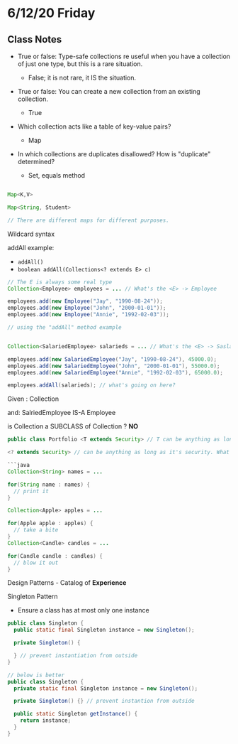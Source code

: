 # 6/12/20 Friday 

## Class Notes 

  - True or false: Type-safe collections re useful when you have a collection of just one type, but this is a rare situation.
    - False; it is not rare, it IS the situation. 

  - True or false: You can create a new collection from an existing collection.
    - True

  - Which collection acts like a table of key-value pairs?
    - Map

  - In which collections are duplicates disallowed? How is "duplicate" determined?
    - Set, equals method 

```java

Map<K,V>

Map<String, Student>

// There are different maps for different purposes. 
```


Wildcard syntax

addAll example:
- `addAll()`
- `boolean addAll(Collections<? extends E> c)`

```java
// The E is always some real type 
Collection<Employee> employees = ... // What's the <E> -> Employee

employees.add(new Employee("Jay", "1990-08-24"));
employees.add(new Employee("John", "2000-01-01"));
employees.add(new Employee("Annie", "1992-02-03"));

// using the "addAll" method example 


Collection<SalariedEmployee> salarieds = ... // What's the <E> -> SaslariedEmployee

employees.add(new SalariedEmployee("Jay", "1990-08-24"), 45000.0);
employees.add(new SalariedEmployee("John", "2000-01-01"), 55000.0);
employees.add(new SalariedEmployee("Annie", "1992-02-03"), 65000.0);

employees.addAll(salarieds); // what's going on here? 
```

Given : Collection<Employee>

and: SalriedEmployee IS-A Employee

is Collection<SalariedEmployee> a SUBCLASS of Collection<Employee> ? 
    **NO**

```java
public class Portfolio <T extends Security> // T can be anything as long as it extends Security, it can't be String, Child, or WashingMachine

<? extends Security> // can be anything as long as it's security. What's the difference?

```java
Collection<String> names = ...

for(String name : names) {
  // print it 
}

Collection<Apple> apples = ...

for(Apple apple : apples) {
  // take a bite
}
Collection<Candle> candles = ...

for(Candle candle : candles) {
  // blow it out 
}
```
Design Patterns - Catalog of **Experience** 

Singleton Pattern
  - Ensure a class has at most only one instance 

```java
public class Singleton {
  public static final Singleton instance = new Singleton();

  private Singleton() {

  } // prevent instantiation from outside 
}

// below is better
public class Singleton {
  private static final Singleton instance = new Singleton();

  private Singleton() {} // prevent instantion from outside

  public static Singleton getInstance() {
    return instance;
  }
}



